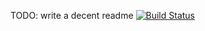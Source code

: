 TODO: write a decent readme
[![Build Status](https://travis-ci.org/romulobr/comida-dropwizard.png)](https://travis-ci.org/romulobr/comida-dropwizard)
